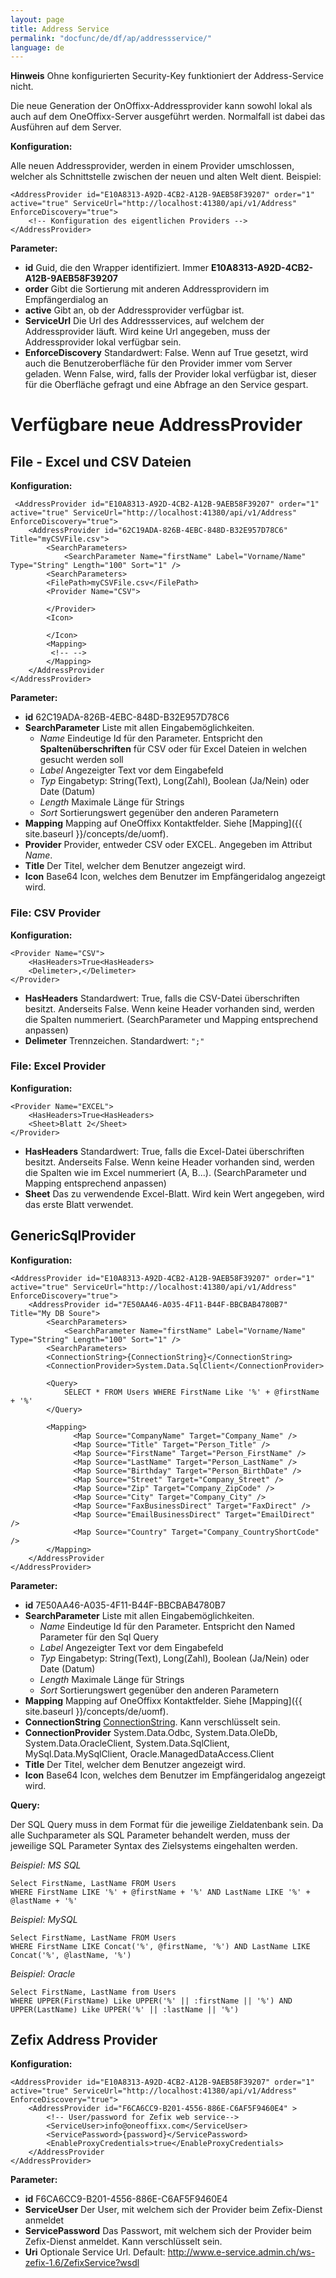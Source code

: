 ```yaml
---
layout: page
title: Address Service
permalink: "docfunc/de/df/ap/addressservice/"
language: de
---
```

**Hinweis** Ohne konfigurierten Security-Key funktioniert der Address-Service nicht.

Die neue Generation der OnOffixx-Addressprovider kann sowohl lokal als auch auf dem OneOffixx-Server ausgeführt werden. Normalfall ist dabei das Ausführen auf dem Server.

__Konfiguration:__

Alle neuen Addressprovider, werden in einem Provider umschlossen, welcher als Schnittstelle zwischen der neuen und alten Welt dient. Beispiel:

    <AddressProvider id="E10A8313-A92D-4CB2-A12B-9AEB58F39207" order="1" active="true" ServiceUrl="http://localhost:41380/api/v1/Address" EnforceDiscovery="true">
        <!-- Konfiguration des eigentlichen Providers -->
    </AddressProvider>

__Parameter:__

* __id__ Guid, die den Wrapper identifiziert. Immer **E10A8313-A92D-4CB2-A12B-9AEB58F39207**
* __order__ Gibt die Sortierung mit anderen Addressprovidern im Empfängerdialog an
* __active__ Gibt an, ob der Addressprovider verfügbar ist.
* __ServiceUrl__ Die Url des Addressservices, auf welchem der Addressprovider läuft. Wird keine Url angegeben, muss der Addressprovider lokal verfügbar sein.
* __EnforceDiscovery__ Standardwert: False. Wenn auf True gesetzt, wird auch die Benutzeroberfläche für den Provider immer vom Server geladen. Wenn False, wird, falls der Provider lokal verfügbar ist, dieser für die Oberfläche gefragt und eine Abfrage an den Service gespart.

# Verfügbare neue AddressProvider

## File - Excel und CSV Dateien

__Konfiguration:__

     <AddressProvider id="E10A8313-A92D-4CB2-A12B-9AEB58F39207" order="1" active="true" ServiceUrl="http://localhost:41380/api/v1/Address" EnforceDiscovery="true">
        <AddressProvider id="62C19ADA-826B-4EBC-848D-B32E957D78C6" Title="myCSVFile.csv">
            <SearchParameters>
                <SearchParameter Name="firstName" Label="Vorname/Name" Type="String" Length="100" Sort="1" />
            <SearchParameters>
            <FilePath>myCSVFile.csv</FilePath>
            <Provider Name="CSV">

            </Provider>
            <Icon>

            </Icon>
            <Mapping>
             <!-- -->
            </Mapping>
        </AddressProvider
    </AddressProvider>

__Parameter:__

* __id__ 62C19ADA-826B-4EBC-848D-B32E957D78C6
* __SearchParameter__ Liste mit allen Eingabemöglichkeiten.
    * *Name* Eindeutige Id für den Parameter. Entspricht den **Spaltenüberschriften** für CSV oder für Excel Dateien in welchen gesucht werden soll
    * *Label* Angezeigter Text vor dem Eingabefeld
    * *Typ* Eingabetyp: String(Text), Long(Zahl), Boolean (Ja/Nein) oder Date (Datum)
    * *Length* Maximale Länge für Strings
    * *Sort* Sortierungswert gegenüber den anderen Parametern
* __Mapping__ Mapping auf OneOffixx Kontaktfelder. Siehe [Mapping]({{ site.baseurl }}/concepts/de/uomf).
* __Provider__ Provider, entweder CSV oder EXCEL. Angegeben im Attribut *Name*.
* __Title__ Der Titel, welcher dem Benutzer angezeigt wird.
* __Icon__ Base64 Icon, welches dem Benutzer im Empfängeridalog angezeigt wird.

### File: CSV Provider

__Konfiguration:__

    <Provider Name="CSV">
        <HasHeaders>True<HasHeaders>
        <Delimeter>,</Delimeter>
    </Provider>

* __HasHeaders__ Standardwert: True, falls die CSV-Datei überschriften besitzt. Anderseits False. Wenn keine Header vorhanden sind, werden die Spalten nummeriert. (SearchParameter und Mapping entsprechend anpassen)
* __Delimeter__ Trennzeichen. Standardwert: `";"` 

### File: Excel Provider

__Konfiguration:__

    <Provider Name="EXCEL">
        <HasHeaders>True<HasHeaders>
        <Sheet>Blatt 2</Sheet>
    </Provider>

* __HasHeaders__ Standardwert: True, falls die Excel-Datei überschriften besitzt. Anderseits False. Wenn keine Header vorhanden sind, werden die Spalten wie im Excel nummeriert (A, B...). (SearchParameter und Mapping entsprechend anpassen)
* __Sheet__ Das zu verwendende Excel-Blatt. Wird kein Wert angegeben, wird das erste Blatt verwendet.

## GenericSqlProvider

__Konfiguration:__

    <AddressProvider id="E10A8313-A92D-4CB2-A12B-9AEB58F39207" order="1" active="true" ServiceUrl="http://localhost:41380/api/v1/Address" EnforceDiscovery="true">
        <AddressProvider id="7E50AA46-A035-4F11-B44F-BBCBAB4780B7" Title="My DB Soure">
            <SearchParameters>
                <SearchParameter Name="firstName" Label="Vorname/Name" Type="String" Length="100" Sort="1" />
            <SearchParameters>
            <ConnectionString>{ConnectionString}</ConnectionString>
            <ConnectionProvider>System.Data.SqlClient</ConnectionProvider>

            <Query>
                SELECT * FROM Users WHERE FirstName Like '%' + @firstName + '%'
            </Query>

            <Mapping>
                  <Map Source="CompanyName" Target="Company_Name" />
                  <Map Source="Title" Target="Person_Title" />
                  <Map Source="FirstName" Target="Person_FirstName" />
                  <Map Source="LastName" Target="Person_LastName" />
                  <Map Source="Birthday" Target="Person_BirthDate" />
                  <Map Source="Street" Target="Company_Street" />          
                  <Map Source="Zip" Target="Company_ZipCode" />
                  <Map Source="City" Target="Company_City" />
                  <Map Source="FaxBusinessDirect" Target="FaxDirect" />
                  <Map Source="EmailBusinessDirect" Target="EmailDirect" />
                  <Map Source="Country" Target="Company_CountryShortCode" />    
            </Mapping>
        </AddressProvider
    </AddressProvider>

__Parameter:__

* __id__ 7E50AA46-A035-4F11-B44F-BBCBAB4780B7
* __SearchParameter__ Liste mit allen Eingabemöglichkeiten.
    * *Name* Eindeutige Id für den Parameter. Entspricht den Named Parameter für den Sql Query
    * *Label* Angezeigter Text vor dem Eingabefeld
    * *Typ* Eingabetyp: String(Text), Long(Zahl), Boolean (Ja/Nein) oder Date (Datum)
    * *Length* Maximale Länge für Strings
    * *Sort* Sortierungswert gegenüber den anderen Parametern
* __Mapping__ Mapping auf OneOffixx Kontaktfelder. Siehe [Mapping]({{ site.baseurl }}/concepts/de/uomf).
* __ConnectionString__ [ConnectionString](https://www.connectionstrings.com/). Kann verschlüsselt sein.
* __ConnectionProvider__ System.Data.Odbc, System.Data.OleDb, System.Data.OracleClient, System.Data.SqlClient, MySql.Data.MySqlClient, Oracle.ManagedDataAccess.Client 
* __Title__ Der Titel, welcher dem Benutzer angezeigt wird.
* __Icon__ Base64 Icon, welches dem Benutzer im Empfängeridalog angezeigt wird.

__Query:__

Der SQL Query muss in dem Format für die jeweilige Zieldatenbank sein. Da alle Suchparameter als SQL Parameter behandelt werden, muss der jeweilige SQL Parameter Syntax des Zielsystems eingehalten werden.

_Beispiel: MS SQL_

    Select FirstName, LastName FROM Users 
    WHERE FirstName LIKE '%' + @firstName + '%' AND LastName LIKE '%' + @lastName + '%'

_Beispiel: MySQL_

    Select FirstName, LastName FROM Users 
    WHERE FirstName LIKE Concat('%', @firstName, '%') AND LastName LIKE Concat('%', @lastName, '%')

_Beispiel: Oracle_

    Select FirstName, LastName from Users 
    WHERE UPPER(FirstName) Like UPPER('%' || :firstName || '%') AND UPPER(LastName) Like UPPER('%' || :lastName || '%')


## Zefix Address Provider

__Konfiguration:__

    <AddressProvider id="E10A8313-A92D-4CB2-A12B-9AEB58F39207" order="1" active="true" ServiceUrl="http://localhost:41380/api/v1/Address" EnforceDiscovery="true">
        <AddressProvider id="F6CA6CC9-B201-4556-886E-C6AF5F9460E4" >
            <!-- User/password for Zefix web service-->
            <ServiceUser>info@oneoffixx.com</ServiceUser>
            <ServicePassword>{password}</ServicePassword>
            <EnableProxyCredentials>true</EnableProxyCredentials>
        </AddressProvider
    </AddressProvider>

__Parameter:__

* __id__ F6CA6CC9-B201-4556-886E-C6AF5F9460E4
* __ServiceUser__ Der User, mit welchem sich der Provider beim Zefix-Dienst anmeldet
* __ServicePassword__ Das Passwort, mit welchem sich der Provider beim Zefix-Dienst anmeldet. Kann verschlüsselt sein.
* __Uri__ Optionale Service Url. Default: http://www.e-service.admin.ch/ws-zefix-1.6/ZefixService?wsdl


    
